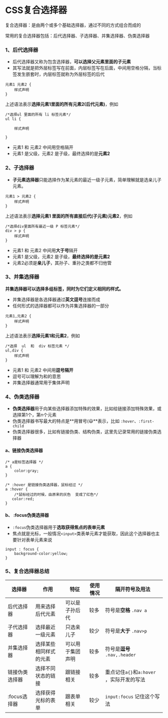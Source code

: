 # CSS复合选择器

复合选择器：是由两个或多个基础选择器，通过不同的方式组合而成的

常用的复合选择器包括：后代选择器、子选择器、并集选择器、伪类选择器

### 1、后代选择器

* 后代选择器又称为包含选择器，**可以选择父元素里面的子元素**
* 其写法就是把外层标签写在前面，内层标签写在后面，中间用空格分隔，当标签发生嵌套时，内层标签就称为外层标签的后代

```
元素1 元素2 {
    样式声明
}
```

上述语法表示**选择元素1里面的所有元素2(后代元素)**，例如

```
/*选择ul 里面的所有 li 标签元素*/
ul li {
    
    样式声明
    
}     
```

* 元素1 和 元素2 中间用空格隔开
* 元素1 是父级，元素2 是子级，最终选择的是**元素2**

### 2、子选择器

* **子元素选择器**只能选择作为某元素的最近一级子元素，简单理解就是选亲儿子元素。

```
元素1 > 元素2 {
    样式声明
}
```

上述语法表示**选择元素1 里面的所有直接后代(子元素)元素2**，例如

```
/*选择div里面所有最近一级 P 标签元素*/ 
div > p {
    样式声明
}

```

* 元素1 和 元素2 中间用**大于号**隔开
* 元素1 是父级，元素2 是子级，**最终选择的是元素2**
* 元素2必须是**亲儿子**，其孙子、重孙之类都不归他管

### 3、并集选择器

**并集选择器可以选择多组标签，同时为它们定义相同的样式。**

* 并集选择器是各选择器通过**英文逗号**连接而成
* 任何形式的选择器都可以作为并集选择器的一部分

```
元素1,元素2 {
    样式声明
}   
```

上述语法表示**选择元素1和元素2**，例如

```
/*选择  ul  和  div 标签元素 */
ul,div {
    样式声明
} 
```

* 元素1 和 元素2 中间用**逗号隔开**
* 逗号可以理解为和的意思
* 并集选择器通常用于集体声明

### 4、伪类选择器

* **伪类选择器**用于向某些选择器添加特殊的效果，比如给链接添加特殊效果，或选择第1个，第n个元素
* 伪类选择器书写最大的特点是\*\*用冒号(😃\*\*表示，比如 `:hover`、`:first-child`
* 伪类选择器很多，比如有链接伪类、结构伪类，这里先记录常用的链接伪类选择器

#### a、链接伪类选择器

```
/* a是标签选择器 */
a {
    color:gray;
}

/* :hover 是链接伪类选择器，鼠标经过 */
a :hover {
    /*鼠标经过的时候，由原来的灰色  变成了红色*/
   color:red; 
}
```

#### b、 :focus伪类选择器

* `:focus`伪类选择器用于**选取获得焦点的表单元素**
* 焦点就是光标，一般情况`<input>`类表单元素才能获取，因此这个选择器也主要针对表单元素来说

```
input : focus {
    background-color:yellow;
}
```

### 5、复合选择器总结

| 选择器 | 作用 | 特征 | 使用情况 | 隔开符号及用法 |
| --- | --- | --- | --- | --- |
| 后代选择器 | 用来选择后代元素 | 可以是子孙后代 | 较多 | 符号是**空格** `.nav a` |
| 子代选择器 | 选择最近一级元素 | 只选亲儿子 | 较少 | 符号是**大于** `.nav>p` |
| 并集选择器 | 选择某些相同样式的元素 | 可以用于集团声明 | 较多 | 符号是**逗号** `.nav,.header` |
| 链接伪类选择器 | 选择不同状态的链接 | 跟链接相关 | 较多 | 重点记住`a{}`和`a:hover` ，实际开发的写法 |
| :focus选择器 | 选择获得光标的表单 | 跟表单相关 | 较少 | `input:focus` 记住这个写法 |

